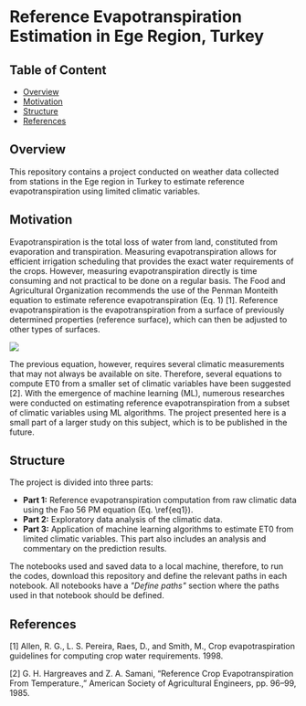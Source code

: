 # Reference Evapotranspiration Estimation in Ege Region, Turkey

## Table of Content
* [Overview](#overview)
* [Motivation](#motivation)
* [Structure](#structure)
* [References](#references)

## Overview
This repository contains a project conducted on weather data collected from stations in the Ege region in Turkey to estimate reference evapotranspiration using limited climatic variables.

## Motivation
Evapotranspiration is the total loss of water from land, constituted from evaporation and transpiration. Measuring evapotranspiration allows for efficient irrigation scheduling that provides the exact water requirements of the crops. However, measuring evapotranspiration directly is time consuming and not practical to be done on a regular basis. The Food and Agricultural Organization recommends the use of the Penman Monteith equation to estimate reference evapotranspiration (Eq. 1) [1]. Reference evapotranspiration is the evapotranspiration from a surface of previously determined properties (reference surface), which can then be adjusted to other types of surfaces.

<img src="https://render.githubusercontent.com/render/math?math=ET_0 = \frac{0.408 \Delta \cdot \left( R_n - G \right) + \gamma \cdot \frac{900}{T + 273} \cdot u_2 \cdot \left(e_s - e_a \right)}{\Delta + \gamma \cdot \left( 1 + 0.34 \cdot u_2 \right)} ">




The previous equation, however, requires several climatic measurements that may not always be available on site. Therefore, several equations to compute ET0 from a smaller set of climatic variables have been suggested [2]. With the emergence of machine learning (ML), numerous researches were conducted on estimating reference evapotranspiration from a subset of climatic variables using ML algorithms. The project presented here is a small part of a larger study on this subject, which is to be published in the future.

## Structure
The project is divided into three parts:
* **Part 1:** Reference evapotranspiration computation from raw climatic data using the Fao 56 PM equation (Eq. \ref{eq1}).
* **Part 2:** Exploratory data analysis of the climatic data.
* **Part 3:** Application of machine learning algorithms to estimate ET0 from limited climatic variables. This part also includes an analysis and commentary on the prediction results.

The notebooks used and saved data to a local machine, therefore, to run the codes, download this repository and define the relevant paths in each notebook. All notebooks have a *"Define paths"* section where the paths used in that notebook should be defined.

## References

[1] Allen, R. G., L. S. Pereira, Raes, D., and Smith, M., Crop evapotraspiration guidelines for computing crop water requirements. 1998.

[2] G. H. Hargreaves and Z. A. Samani, “Reference Crop Evapotranspiration From Temperature.,” American Society of Agricultural Engineers, pp. 96–99, 1985.